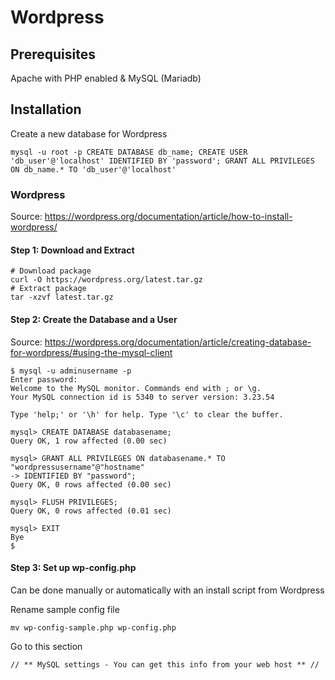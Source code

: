 # Wordpress

## Prerequisites

Apache with PHP enabled & MySQL (Mariadb)

## Installation 

Create a new database for Wordpress
```
mysql -u root -p CREATE DATABASE db_name; CREATE USER 'db_user'@'localhost' IDENTIFIED BY 'password'; GRANT ALL PRIVILEGES ON db_name.* TO 'db_user'@'localhost'
```

### Wordpress

Source: https://wordpress.org/documentation/article/how-to-install-wordpress/

#### Step 1: Download and Extract
```
# Download package
curl -O https://wordpress.org/latest.tar.gz
# Extract package
tar -xzvf latest.tar.gz
```

#### Step 2: Create the Database and a User

Source: https://wordpress.org/documentation/article/creating-database-for-wordpress/#using-the-mysql-client

```
$ mysql -u adminusername -p  
Enter password:  
Welcome to the MySQL monitor. Commands end with ; or \g.  
Your MySQL connection id is 5340 to server version: 3.23.54  
  
Type 'help;' or '\h' for help. Type '\c' to clear the buffer.  
  
mysql> CREATE DATABASE databasename;  
Query OK, 1 row affected (0.00 sec)  
  
mysql> GRANT ALL PRIVILEGES ON databasename.* TO "wordpressusername"@"hostname"  
-> IDENTIFIED BY "password";  
Query OK, 0 rows affected (0.00 sec)  
  
mysql> FLUSH PRIVILEGES;  
Query OK, 0 rows affected (0.01 sec)   
  
mysql> EXIT  
Bye  
$
```

#### Step 3: Set up wp-config.php

Can be done manually or automatically with an install script from Wordpress

Rename sample config file
```
mv wp-config-sample.php wp-config.php
```

Go to this section
```
// ** MySQL settings - You can get this info from your web host ** //
```

